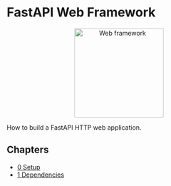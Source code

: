 # FastAPI Web Framework

<div align="center">
    <img src="./images/logo.svg" alt="Web framework" width=200>
</div>

How to build a FastAPI HTTP web application.

## Chapters

-   [0 Setup](./chapters/0-Setup/README.md)
-   [1 Dependencies](./chapters/1-Dependencies/README.md)
